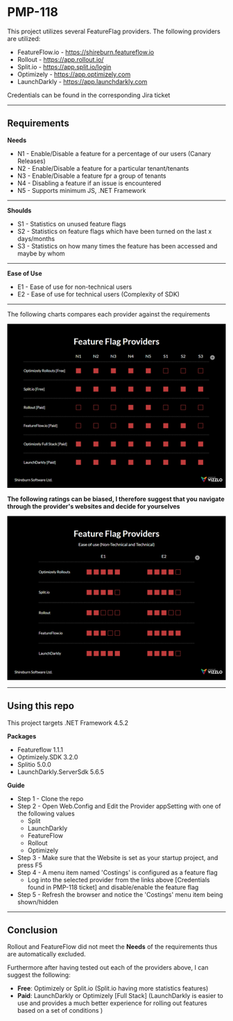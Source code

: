 # PMP-118

This project utilizes several FeatureFlag providers. The following providers are utilized:

* FeatureFlow.io - https://shireburn.featureflow.io
* Rollout - https://app.rollout.io/
* Split.io - https://app.split.io/login
* Optimizely - https://app.optimizely.com
* LaunchDarkly - https://app.launchdarkly.com

Credentials can be found in the corresponding Jira ticket

- - - -

## Requirements

**Needs**
* N1 - Enable/Disable a feature for a percentage of our users (Canary Releases)
* N2 - Enable/Disable a feature for a particular tenant/tenants
* N3 - Enable/Disable a feature fpr a group of tenants
* N4 - Disabling a feature if an issue is encountered
* N5 - Supports minimum JS, .NET Framework
- - - -
**Shoulds**
* S1 - Statistics on unused feature flags
* S2 - Statistics on feature flags which have been turned on the last x days/months
* S3 - Statistics on how many times the feature has been accessed and maybe by whom
- - - -
**Ease of Use**
* E1 - Ease of use for non-technical users
* E2 - Ease of use for technical users (Complexity of SDK)

- - - -

The following charts compares each provider against the requirements

![picture alt](https://github.com/TheReaLee/PMP-118/blob/master/PMP-118.png "Feature Flag Providers")

**The following ratings can be biased, I therefore suggest that you navigate through the provider's websites and decide for yourselves**

![picture alt](https://github.com/TheReaLee/PMP-118/blob/master/PMP-118-EaseOfUse.png "Feature Flag Providers - Ease of Use")

- - - -

## Using this repo

This project targets .NET Framework 4.5.2

**Packages**
- Featureflow 1.1.1
- Optimizely.SDK 3.2.0
- Splitio 5.0.0
- LaunchDarkly.ServerSdk 5.6.5

**Guide**
* Step 1 - Clone the repo
* Step 2 - Open Web.Config and Edit the Provider appSetting with one of the following values
  * Split
  * LaunchDarkly
  * FeatureFlow
  * Rollout
  * Optimizely
* Step 3 - Make sure that the Website is set as your startup project, and press F5
* Step 4 - A menu item named 'Costings' is configured as a feature flag
  * Log into the selected provider from the links above [Credentials found in PMP-118 ticket] and disable/enable the feature flag
* Step 5 - Refresh the browser and notice the 'Costings' menu item being shown/hidden

- - - -

## Conclusion

Rollout and FeatureFlow did not meet the **Needs** of the requirements thus are automatically excluded.

Furthermore after having tested out each of the providers above, I can suggest the following:
* **Free**: Optimizely or Split.io (Split.io having more statistics features)
* **Paid**: LaunchDarkly or Optimizely [Full Stack] (LaunchDarkly is easier to use and provides a much better experience for rolling out features based on a set of conditions )
